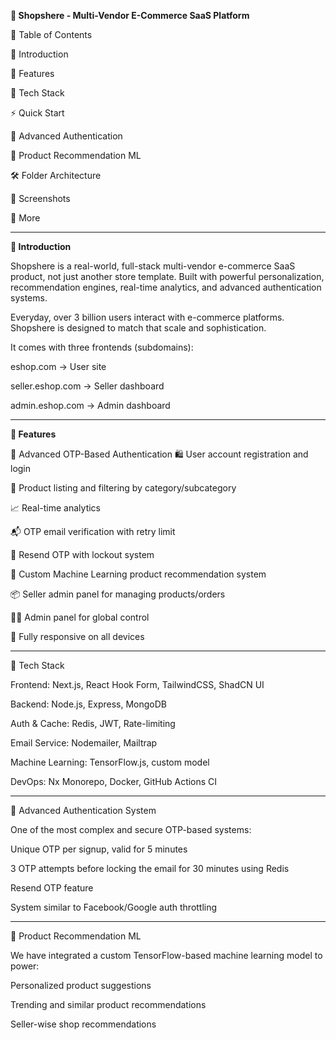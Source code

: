 **🛒 Shopshere - Multi-Vendor E-Commerce SaaS Platform**

📌 Table of Contents

🚀 Introduction

🧠 Features

🧰 Tech Stack

⚡ Quick Start

🔐 Advanced Authentication

🤖 Product Recommendation ML

🛠️ Folder Architecture

📸 Screenshots

📢 More
***************************************

**🚀 Introduction**

Shopshere is a real-world, full-stack multi-vendor e-commerce SaaS product, not just another store template. Built with powerful personalization, recommendation engines, real-time analytics, and advanced authentication systems.

Everyday, over 3 billion users interact with e-commerce platforms. Shopshere is designed to match that scale and sophistication.

It comes with three frontends (subdomains):

eshop.com → User site

seller.eshop.com → Seller dashboard

admin.eshop.com → Admin dashboard
**************************************


**🧠 Features**

🔐 Advanced OTP-Based Authentication
🛍️ User account registration and login

🧾 Product listing and filtering by category/subcategory

📈 Real-time analytics

📬 OTP email verification with retry limit

🔄 Resend OTP with lockout system

🤖 Custom Machine Learning product recommendation system

📦 Seller admin panel for managing products/orders

🧑‍💼 Admin panel for global control

📱 Fully responsive on all devices
******************

🧰 Tech Stack

Frontend: Next.js, React Hook Form, TailwindCSS, ShadCN UI

Backend: Node.js, Express, MongoDB

Auth & Cache: Redis, JWT, Rate-limiting

Email Service: Nodemailer, Mailtrap

Machine Learning: TensorFlow.js, custom model

DevOps: Nx Monorepo, Docker, GitHub Actions CI

***************************



🔐 Advanced Authentication System

One of the most complex and secure OTP-based systems:

Unique OTP per signup, valid for 5 minutes

3 OTP attempts before locking the email for 30 minutes using Redis

Resend OTP feature

System similar to Facebook/Google auth throttling


**************


🤖 Product Recommendation ML

We have integrated a custom TensorFlow-based machine learning model to power:

Personalized product suggestions

Trending and similar product recommendations

Seller-wise shop recommendations
